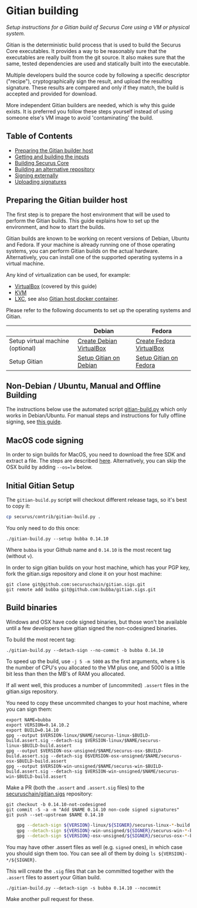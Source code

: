 Gitian building
================

*Setup instructions for a Gitian build of Securus Core using a VM or physical system.*

Gitian is the deterministic build process that is used to build the Securus
Core executables. It provides a way to be reasonably sure that the
executables are really built from the git source. It also makes sure that
the same, tested dependencies are used and statically built into the executable.

Multiple developers build the source code by following a specific descriptor
("recipe"), cryptographically sign the result, and upload the resulting signature.
These results are compared and only if they match, the build is accepted and provided
for download.

More independent Gitian builders are needed, which is why this guide exists.
It is preferred you follow these steps yourself instead of using someone else's
VM image to avoid 'contaminating' the build.

Table of Contents
------------------

- [Preparing the Gitian builder host](#preparing-the-gitian-builder-host)
- [Getting and building the inputs](#getting-and-building-the-inputs)
- [Building Securus Core](#building-bitcoin-core)
- [Building an alternative repository](#building-an-alternative-repository)
- [Signing externally](#signing-externally)
- [Uploading signatures](#uploading-signatures)

Preparing the Gitian builder host
---------------------------------

The first step is to prepare the host environment that will be used to perform the Gitian builds.
This guide explains how to set up the environment, and how to start the builds.

Gitian builds are known to be working on recent versions of Debian, Ubuntu and Fedora.
If your machine is already running one of those operating systems, you can perform Gitian builds on the actual hardware.
Alternatively, you can install one of the supported operating systems in a virtual machine.

Any kind of virtualization can be used, for example:
- [VirtualBox](https://www.virtualbox.org/) (covered by this guide)
- [KVM](http://www.linux-kvm.org/page/Main_Page)
- [LXC](https://linuxcontainers.org/), see also [Gitian host docker container](https://github.com/gdm85/tenku/tree/master/docker/gitian-bitcoin-host/README.md).

Please refer to the following documents to set up the operating systems and Gitian.

|                                   | Debian                                                                             | Fedora                                                                             |
|-----------------------------------|------------------------------------------------------------------------------------|------------------------------------------------------------------------------------|
| Setup virtual machine (optional)  | [Create Debian VirtualBox](./gitian-building/gitian-building-create-vm-debian.md) | [Create Fedora VirtualBox](./gitian-building/gitian-building-create-vm-fedora.md) |
| Setup Gitian                      | [Setup Gitian on Debian](./gitian-building/gitian-building-setup-gitian-debian.md) | [Setup Gitian on Fedora](./gitian-building/gitian-building-setup-gitian-fedora.md) |

Non-Debian / Ubuntu, Manual and Offline Building
------------------------------------------------
The instructions below use the automated script [gitian-build.py](https://github.com/securuschain/securus/blob/master/contrib/gitian-build.py) which only works in Debian/Ubuntu. For manual steps and instructions for fully offline signing, see [this guide](./gitian-building/gitian-building-manual.md).

MacOS code signing
------------------
In order to sign builds for MacOS, you need to download the free SDK and extract a file. The steps are described [here](./gitian-building/gitian-building-mac-os-sdk.md). Alternatively, you can skip the OSX build by adding `--os=lw` below.

Initial Gitian Setup
--------------------
The `gitian-build.py` script will checkout different release tags, so it's best to copy it:

```bash
cp securus/contrib/gitian-build.py .
```

You only need to do this once:

```
./gitian-build.py --setup bubba 0.14.10
```

Where `bubba` is your Github name and `0.14.10` is the most recent tag (without `v`). 

In order to sign gitian builds on your host machine, which has your PGP key, fork the gitian.sigs repository and clone it on your host machine:

```
git clone git@github.com:securuschain/gitian.sigs.git
git remote add bubba git@github.com:bubba/gitian.sigs.git
```

Build binaries
-----------------------------
Windows and OSX have code signed binaries, but those won't be available until a few developers have gitian signed the non-codesigned binaries.

To build the most recent tag:

 `./gitian-build.py --detach-sign --no-commit -b bubba 0.14.10`

To speed up the build, use `-j 5 -m 5000` as the first arguments, where `5` is the number of CPU's you allocated to the VM plus one, and 5000 is a little bit less than then the MB's of RAM you allocated.

If all went well, this produces a number of (uncommited) `.assert` files in the gitian.sigs repository.

You need to copy these uncommited changes to your host machine, where you can sign them:

```
export NAME=bubba
export VERSION=0.14.10.2
export BUILD=0.14.10
gpg --output $VERSION-linux/$NAME/securus-linux-$BUILD-build.assert.sig --detach-sig $VERSION-linux/$NAME/securus-linux-$BUILD-build.assert 
gpg --output $VERSION-osx-unsigned/$NAME/securus-osx-$BUILD-build.assert.sig --detach-sig 0$VERSION-osx-unsigned/$NAME/securus-osx-$BUILD-build.assert 
gpg --output $VERSION-win-unsigned/$NAME/securus-win-$BUILD-build.assert.sig --detach-sig $VERSION-win-unsigned/$NAME/securus-win-$BUILD-build.assert 
```

Make a PR (both the `.assert` and `.assert.sig` files) to the
[securuschain/gitian.sigs](https://github.com/securuschain/gitian.sigs/) repository:

```
git checkout -b 0.14.10-not-codesigned
git commit -S -a -m "Add $NAME 0.14.10 non-code signed signatures"
git push --set-upstream $NAME 0.14.10
```

```bash
    gpg --detach-sign ${VERSION}-linux/${SIGNER}/securus-linux-*-build.assert
    gpg --detach-sign ${VERSION}-win-unsigned/${SIGNER}/securus-win-*-build.assert
    gpg --detach-sign ${VERSION}-osx-unsigned/${SIGNER}/securus-osx-*-build.assert
```

You may have other .assert files as well (e.g. `signed` ones), in which case you should sign them too. You can see all of them by doing `ls ${VERSION}-*/${SIGNER}`.

This will create the `.sig` files that can be committed together with the `.assert` files to assert your
Gitian build.


 `./gitian-build.py --detach-sign -s bubba 0.14.10 --nocommit`

Make another pull request for these.
